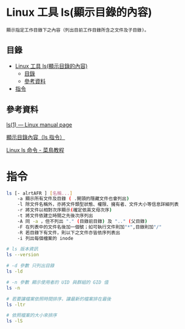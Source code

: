 # Linux 工具 ls(顯示目錄的內容)

```
顯示指定工作目錄下之內容（列出目前工作目錄所含之文件及子目錄)。
```

## 目錄

- [Linux 工具 ls(顯示目錄的內容)](#linux-工具-ls顯示目錄的內容)
	- [目錄](#目錄)
	- [參考資料](#參考資料)
- [指令](#指令)

## 參考資料

[ls(1) — Linux manual page](https://man7.org/linux/man-pages/man1/ls.1.html)

[顯示目錄內容（ls 指令）](https://www.ibm.com/docs/zh-tw/aix/7.1?topic=directories-displaying-contents-directory-ls-command)

[Linux ls 命令 - 菜鳥教程](https://www.runoob.com/linux/linux-comm-ls.html)

# 指令

```bash
ls [- alrtAFR ] [名稱...]
	-a 顯示所有文件及目錄 ( .開頭的隱藏文件也會列出)
	-l 除文件名稱外，亦將文件類型狀態、權限、擁有者、文件大小等信息詳細列表
	-r 將文件以相對次序顯示(確定依英文母次序)
	-t 將文件依建立時間之先後次序列出
	-A 同 -a ，但不列出 "." (目錄前目錄) 及 ".." (父目錄)
	-F 在列表中的文件名後加一個號；如可執行文件則加"*",目錄則加"/"
	-R 若目錄下有文件，則以下之文件亦皆依序列表出
	-i 列出每個檔案的 inode

# ls 版本資訊
ls --version

# -d 參數 只列出目錄
ls -ld

# -n 參數 顯示使用者的 UID 與群組的 GID 值
ls -n

# 若要讓檔案依照時間排序，讓最新的檔案排在最後
ls -ltr

# 依照檔案的大小來排序
ls -lS
```
